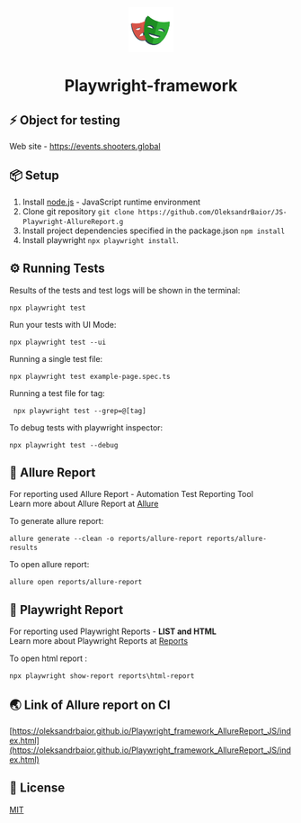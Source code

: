 
<div align="center"> 
<img <img src="https://raw.githubusercontent.com/github/explore/60cd2530141f67f07a947fa2d310c482e287e387/topics/playwright/playwright.png" width="80"/>
 <h1>Playwright-framework</h1>
</div>

## ⚡️ Object for testing
Web site - https://events.shooters.global



##  📦 Setup

1. Install [node.js](https://nodejs.org/en/) - JavaScript runtime environment
2. Clone git repository `git clone https://github.com/OleksandrBaior/JS-Playwright-AllureReport.g`
3. Install project dependencies specified in the package.json `npm install`
4. Install playwright `npx playwright install`.

## ⚙️ Running Tests

Results of the tests and test logs will be shown in the terminal:

```
npx playwright test
```

Run your tests with UI Mode:

```
npx playwright test --ui
```

Running a single test file:

```
npx playwright test example-page.spec.ts
```

Running a test file for tag:

```
 npx playwright test --grep=@[tag]
```

To debug tests with playwright inspector:

```
npx playwright test --debug
```

## 📜 Allure Report

For reporting used Allure Report - Automation Test Reporting Tool  
Learn more about Allure Report at [Allure](https://allurereport.org/)

To generate allure report:

```
allure generate --clean -o reports/allure-report reports/allure-results
```

To open allure report:

```
allure open reports/allure-report
```

## 📝 Playwright Report

For reporting used Playwright Reports - **LIST and HTML**  
Learn more about Playwright Reports at [Reports](https://playwright.dev/docs/test-reporters#introduction)

To open html report :

```
npx playwright show-report reports\html-report
```

## 🌏 Link of Allure report on CI 

[https://oleksandrbaior.github.io/Playwright_framework_AllureReport_JS/index.html](https://oleksandrbaior.github.io/Playwright_framework_AllureReport_JS/index.html) 

## 🔑 License

[MIT](https://github.com/OleksandrBaior/JS-Playwright-AllureReport?tab=MIT-1-ov-file)
